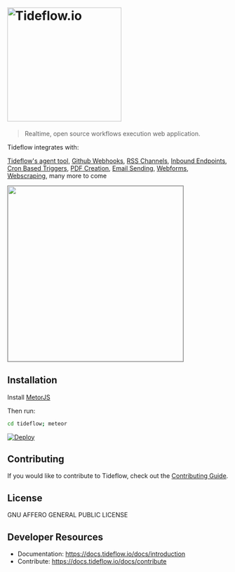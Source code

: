 # <a href='https://tideflow.io'><img src='https://raw.githubusercontent.com/tideflow-io/tideflow/b7d354c8d08d5934dcd2d351951eba29d84ed8dd/readme.jpg' width='260' alt='Tideflow.io'></a>

> Realtime, open source workflows execution web application.

Tideflow integrates with:

[Tideflow's agent tool](https://github.com/tideflow-io/tideflow-agent), [Github Webhooks](https://tideflow.io/docs/services-gh-webhooks), [RSS Channels](https://tideflow.io/docs/services-rss), [Inbound Endpoints](https://tideflow.io/docs/services-endpoints), [Cron Based Triggers](https://tideflow.io/docs/services-cron), [PDF Creation](https://tideflow.io/docs/services-pdf), [Email Sending](https://tideflow.io/docs/services-email-outgoing), [Webforms](https://tideflow.io/docs/services-webforms), [Webscraping](https://tideflow.io/docs/services-webparsy), many more to come

<img src="https://raw.githubusercontent.com/tideflow-io/tideflow-website/master/website/static/img/D43dLHRXsAIwXDs.jpg" height="400" style="border:1px solid gray;">

## Installation

Install [MetorJS](https://www.meteor.com/install)

Then run:

```bash
cd tideflow; meteor
```
[![Deploy](https://www.herokucdn.com/deploy/button.svg)](https://heroku.com/deploy?template=https://github.com/tideflow-io/tideflow)

## Contributing

If you would like to contribute to Tideflow, check out the
[Contributing Guide](https://tideflow.io/docs/contribute).

## License

GNU AFFERO GENERAL PUBLIC LICENSE

## Developer Resources

- Documentation: https://docs.tideflow.io/docs/introduction
- Contribute: https://docs.tideflow.io/docs/contribute
